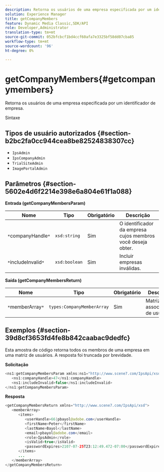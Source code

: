 ```yaml
---
description: Retorna os usuários de uma empresa especificada por um identificador de empresa.
solution: Experience Manager
title: getCompanyMembers
feature: Dynamic Media Classic,SDK/API
role: Developer,Administrator
translation-type: tm+mt
source-git-commit: 052bfcbcf1bd4ccf60afa7e3325bf58dd07cba85
workflow-type: tm+mt
source-wordcount: '96'
ht-degree: 0%

---
```



# getCompanyMembers{#getcompanymembers}

Retorna os usuários de uma empresa especificada por um identificador de empresa.

Sintaxe

## Tipos de usuário autorizados {#section-b2bc2fa0cc944cea8be82524838307cc}

* `IpsAdmin`
* `IpsCompanyAdmin`
* `TrialSiteAdmin`
* `ImagePortalAdmin`

## Parâmetros {#section-5602e4d6f2214e398e6a804e61f1a088}

**Entrada (getCompanyMembersParam)**

| Nome | Tipo | Obrigatório | Descrição |
|---|---|---|---|
| `*`companyHandle`*` | `xsd:string` | Sim | O identificador da empresa cujos membros você deseja obter. |
| `*`includeInvalid`*` | `xsd:boolean` | Sim | Incluir empresas inválidas. |

**Saída (getCompanyMembersReturn)**

| Nome | Tipo | Obrigatório | Descrição |
|---|---|---|---|
| `*`memberArray`*` | `types:CompanyMemberArray` | Sim | Matriz de associações de usuários. |

## Exemplos {#section-39d8cf3653fd4fe8b842caabac9dedfc}

Esta amostra de código retorna todos os membros de uma empresa em uma matriz de usuários. A resposta foi truncada por brevidade.

**Solicitação**

```java
<ns1:getCompanyMembersParam xmlns:ns1="http://www.scene7.com/IpsApi/xsd">
   <ns1:companyHandle>47</ns1:companyHandle>
   <ns1:includeInvalid>false</ns1:includeInvalid>
</ns1:getCompanyMembersParam>
```

**Resposta**

```java
<getCompanyMembersReturn xmlns="http://www.scene7.com/IpsApi/xsd">
   <memberArray>
      <items>
         <userHandle>66|pbayol@adobe.com</userHandle>
         <firstName>Peter</firstName>
         <lastName>Bayol</lastName>
         <email>pbayol@adobe.com</email>
         <role>IpsAdmin</role>
         <isValid>true</isValid>
         <passwordExpires>2107-07-25T23:12:49.472-07:00</passwordExpires>
      </items>
      ...
   </memberArray>
</getCompanyMembersReturn>
```

